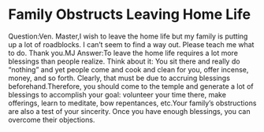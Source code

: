# Family Obstructs Leaving Home Life

Question:Ven. Master,I wish to leave the home life but my family is putting up a lot of roadblocks. I can’t seem to find a way out. Please teach me what to do. Thank you.​MJ      Answer:To leave the home life requires a lot more blessings than people realize. Think about it: You sit there and really do “nothing” and yet people come and cook and clean for you, offer incense, money, and so forth. Clearly, that must be due to accruing blessings beforehand.​Therefore, you should come to the temple and generate a lot of blessings to accomplish your goal: volunteer your time there, make offerings, learn to meditate, bow repentances, etc.Your family’s obstructions are also a test of your sincerity. Once you have enough blessings, you can overcome their objections.